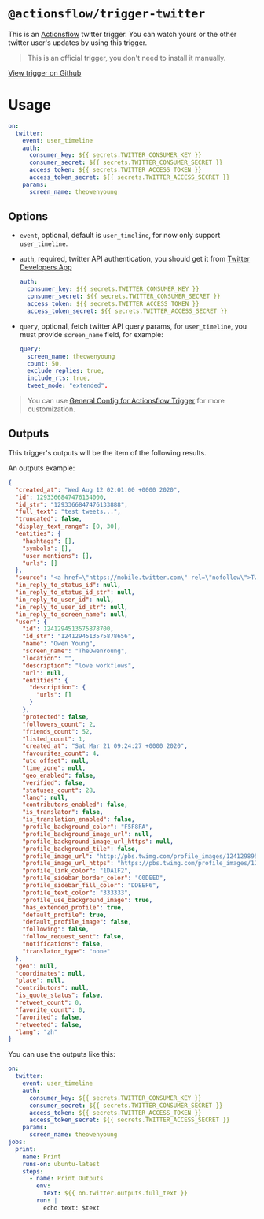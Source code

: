 # `@actionsflow/trigger-twitter`

This is an [Actionsflow](https://github.com/actionsflow/actionsflow) twitter trigger. You can watch yours or the other twitter user's updates by using this trigger.

> This is an official trigger, you don't need to install it manually.

[View trigger on Github](https://github.com/actionsflow/actionsflow/tree/master/packages/actionsflow-trigger-twitter)

# Usage

```yaml
on:
  twitter:
    event: user_timeline
    auth:
      consumer_key: ${{ secrets.TWITTER_CONSUMER_KEY }}
      consumer_secret: ${{ secrets.TWITTER_CONSUMER_SECRET }}
      access_token: ${{ secrets.TWITTER_ACCESS_TOKEN }}
      access_token_secret: ${{ secrets.TWITTER_ACCESS_SECRET }}
    params:
      screen_name: theowenyoung
```

## Options

- `event`, optional, default is `user_timeline`, for now only support `user_timeline`.

- `auth`, required, twitter API authentication, you should get it from [Twitter Developers App](https://developer.twitter.com/en/apps)

  ```yaml
  auth:
    consumer_key: ${{ secrets.TWITTER_CONSUMER_KEY }}
    consumer_secret: ${{ secrets.TWITTER_CONSUMER_SECRET }}
    access_token: ${{ secrets.TWITTER_ACCESS_TOKEN }}
    access_token_secret: ${{ secrets.TWITTER_ACCESS_SECRET }}
  ```

- `query`, optional, fetch twitter API query params, for `user_timeline`, you must provide `screen_name` field, for example:

  ```yaml
  query:
    screen_name: theowenyoung
    count: 50,
    exclude_replies: true,
    include_rts: true,
    tweet_mode: "extended",
  ```

> You can use [General Config for Actionsflow Trigger](/docs/workflow.md#ontrigger_nameconfig) for more customization.

## Outputs

This trigger's outputs will be the item of the following results.

An outputs example:

```json
{
  "created_at": "Wed Aug 12 02:01:00 +0000 2020",
  "id": 1293366847476134000,
  "id_str": "1293366847476133888",
  "full_text": "test tweets...",
  "truncated": false,
  "display_text_range": [0, 30],
  "entities": {
    "hashtags": [],
    "symbols": [],
    "user_mentions": [],
    "urls": []
  },
  "source": "<a href=\"https://mobile.twitter.com\" rel=\"nofollow\">Twitter Web App</a>",
  "in_reply_to_status_id": null,
  "in_reply_to_status_id_str": null,
  "in_reply_to_user_id": null,
  "in_reply_to_user_id_str": null,
  "in_reply_to_screen_name": null,
  "user": {
    "id": 1241294513575878700,
    "id_str": "1241294513575878656",
    "name": "Owen Young",
    "screen_name": "TheOwenYoung",
    "location": "",
    "description": "love workflows",
    "url": null,
    "entities": {
      "description": {
        "urls": []
      }
    },
    "protected": false,
    "followers_count": 2,
    "friends_count": 52,
    "listed_count": 1,
    "created_at": "Sat Mar 21 09:24:27 +0000 2020",
    "favourites_count": 4,
    "utc_offset": null,
    "time_zone": null,
    "geo_enabled": false,
    "verified": false,
    "statuses_count": 28,
    "lang": null,
    "contributors_enabled": false,
    "is_translator": false,
    "is_translation_enabled": false,
    "profile_background_color": "F5F8FA",
    "profile_background_image_url": null,
    "profile_background_image_url_https": null,
    "profile_background_tile": false,
    "profile_image_url": "http://pbs.twimg.com/profile_images/1241298955742273536/E26HEH2o_normal.jpg",
    "profile_image_url_https": "https://pbs.twimg.com/profile_images/1241298955742273536/E26HEH2o_normal.jpg",
    "profile_link_color": "1DA1F2",
    "profile_sidebar_border_color": "C0DEED",
    "profile_sidebar_fill_color": "DDEEF6",
    "profile_text_color": "333333",
    "profile_use_background_image": true,
    "has_extended_profile": true,
    "default_profile": true,
    "default_profile_image": false,
    "following": false,
    "follow_request_sent": false,
    "notifications": false,
    "translator_type": "none"
  },
  "geo": null,
  "coordinates": null,
  "place": null,
  "contributors": null,
  "is_quote_status": false,
  "retweet_count": 0,
  "favorite_count": 0,
  "favorited": false,
  "retweeted": false,
  "lang": "zh"
}
```

You can use the outputs like this:

```yaml
on:
  twitter:
    event: user_timeline
    auth:
      consumer_key: ${{ secrets.TWITTER_CONSUMER_KEY }}
      consumer_secret: ${{ secrets.TWITTER_CONSUMER_SECRET }}
      access_token: ${{ secrets.TWITTER_ACCESS_TOKEN }}
      access_token_secret: ${{ secrets.TWITTER_ACCESS_SECRET }}
    params:
      screen_name: theowenyoung
jobs:
  print:
    name: Print
    runs-on: ubuntu-latest
    steps:
      - name: Print Outputs
        env:
          text: ${{ on.twitter.outputs.full_text }}
        run: |
          echo text: $text
```
